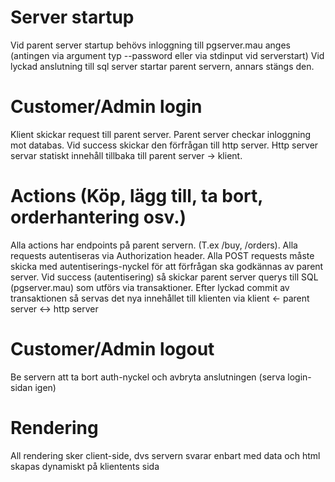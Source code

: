 # Server startup
Vid parent server startup behövs inloggning till pgserver.mau anges (antingen via argument typ --password eller via stdinput vid serverstart)
Vid lyckad anslutning till sql server startar parent servern, annars stängs den.

# Customer/Admin login
Klient skickar request till parent server.
Parent server checkar inloggning mot databas.
Vid success skickar den förfrågan till http server.
Http server servar statiskt innehåll tillbaka till parent server -> klient.

# Actions (Köp, lägg till, ta bort, orderhantering osv.)
Alla actions har endpoints på parent servern. (T.ex /buy, /orders). Alla requests autentiseras via Authorization header. Alla POST requests måste skicka med autentiserings-nyckel för att förfrågan ska godkännas av parent server.
Vid success (autentisering) så skickar parent server querys till SQL (pgserver.mau) som utförs via transaktioner.
Efter lyckad commit av transaktionen så servas det nya innehållet till klienten via klient <- parent server <-> http server

# Customer/Admin logout
Be servern att ta bort auth-nyckel och avbryta anslutningen (serva login-sidan igen)

# Rendering
All rendering sker client-side, dvs servern svarar enbart med data och html skapas dynamiskt på klientents sida

